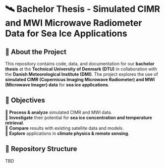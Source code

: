 # 🛰️ Bachelor Thesis - Simulated CIMR and MWI Microwave Radiometer Data for Sea Ice Applications 
## 📌 About the Project  
This repository contains code, data, and documentation for our **bachelor thesis** at the **Technical University of Denmark (DTU)** in collaboration with the **Danish Meteorological Institute (DMI)**. The project explores the use of **simulated CIMR (Copernicus Imaging Microwave Radiometer) and MWI (Microwave Imager) data** for **sea ice applications**.  

## 🎯 Objectives  
🔹 **Process & analyze** simulated CIMR and MWI data.  
🔹 **Investigate** their potential for **sea ice concentration and temperature retrieval**.  
🔹 **Compare** results with existing satellite data and models.  
🔹 **Explore** applications in **climate physics & remote sensing**.  

## 📂 Repository Structure  
TBD
